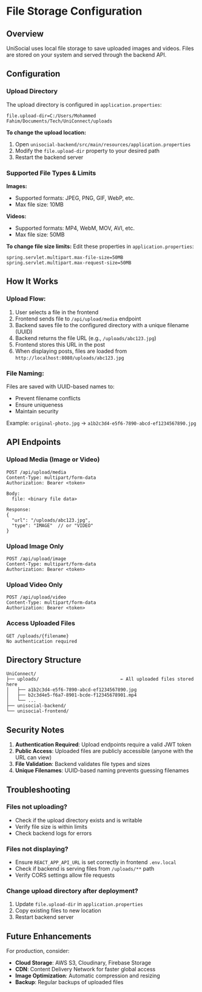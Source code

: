 # File Storage Configuration

## Overview
UniSocial uses local file storage to save uploaded images and videos. Files are stored on your system and served through the backend API.

## Configuration

### Upload Directory
The upload directory is configured in `application.properties`:

```properties
file.upload-dir=C:/Users/Mohammed Fahim/Documents/Tech/UniConnect/uploads
```

**To change the upload location:**
1. Open `unisocial-backend/src/main/resources/application.properties`
2. Modify the `file.upload-dir` property to your desired path
3. Restart the backend server

### Supported File Types & Limits

**Images:**
- Supported formats: JPEG, PNG, GIF, WebP, etc.
- Max file size: 10MB

**Videos:**
- Supported formats: MP4, WebM, MOV, AVI, etc.
- Max file size: 50MB

**To change file size limits:**
Edit these properties in `application.properties`:
```properties
spring.servlet.multipart.max-file-size=50MB
spring.servlet.multipart.max-request-size=50MB
```

## How It Works

### Upload Flow:
1. User selects a file in the frontend
2. Frontend sends file to `/api/upload/media` endpoint
3. Backend saves file to the configured directory with a unique filename (UUID)
4. Backend returns the file URL (e.g., `/uploads/abc123.jpg`)
5. Frontend stores this URL in the post
6. When displaying posts, files are loaded from `http://localhost:8080/uploads/abc123.jpg`

### File Naming:
Files are saved with UUID-based names to:
- Prevent filename conflicts
- Ensure uniqueness
- Maintain security

Example: `original-photo.jpg` → `a1b2c3d4-e5f6-7890-abcd-ef1234567890.jpg`

## API Endpoints

### Upload Media (Image or Video)
```
POST /api/upload/media
Content-Type: multipart/form-data
Authorization: Bearer <token>

Body:
  file: <binary file data>

Response:
{
  "url": "/uploads/abc123.jpg",
  "type": "IMAGE"  // or "VIDEO"
}
```

### Upload Image Only
```
POST /api/upload/image
Content-Type: multipart/form-data
Authorization: Bearer <token>
```

### Upload Video Only
```
POST /api/upload/video
Content-Type: multipart/form-data
Authorization: Bearer <token>
```

### Access Uploaded Files
```
GET /uploads/{filename}
No authentication required
```

## Directory Structure

```
UniConnect/
├── uploads/                              ← All uploaded files stored here
│   ├── a1b2c3d4-e5f6-7890-abcd-ef1234567890.jpg
│   ├── b2c3d4e5-f6a7-8901-bcde-f12345678901.mp4
│   └── ...
├── unisocial-backend/
└── unisocial-frontend/
```

## Security Notes

1. **Authentication Required**: Upload endpoints require a valid JWT token
2. **Public Access**: Uploaded files are publicly accessible (anyone with the URL can view)
3. **File Validation**: Backend validates file types and sizes
4. **Unique Filenames**: UUID-based naming prevents guessing filenames

## Troubleshooting

### Files not uploading?
- Check if the upload directory exists and is writable
- Verify file size is within limits
- Check backend logs for errors

### Files not displaying?
- Ensure `REACT_APP_API_URL` is set correctly in frontend `.env.local`
- Check if backend is serving files from `/uploads/**` path
- Verify CORS settings allow file requests

### Change upload directory after deployment?
1. Update `file.upload-dir` in `application.properties`
2. Copy existing files to new location
3. Restart backend server

## Future Enhancements

For production, consider:
- **Cloud Storage**: AWS S3, Cloudinary, Firebase Storage
- **CDN**: Content Delivery Network for faster global access
- **Image Optimization**: Automatic compression and resizing
- **Backup**: Regular backups of uploaded files


